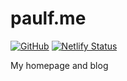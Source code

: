 # paulf.me

[![GitHub](https://img.shields.io/github/license/pau101/paulf.me.svg)](https://github.com/pau101/paulf.me/blob/master/LICENSE.md)
[![Netlify Status](https://api.netlify.com/api/v1/badges/22243189-eaad-4ca3-b8f4-085585cf1c4c/deploy-status)](https://app.netlify.com/sites/loving-mcclintock-2c0a86/deploys)

My homepage and blog
